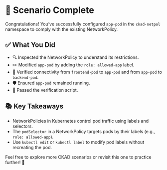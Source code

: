 # 🎉 Scenario Complete

Congratulations! You’ve successfully configured `app-pod` in the `ckad-netpol` namespace to comply with the existing NetworkPolicy.

## ✅ What You Did
- 🔍 Inspected the NetworkPolicy to understand its restrictions.
- ✏️ Modified `app-pod` by adding the `role: allowed-app` label.
- 🔌 Verified connectivity from `frontend-pod` to `app-pod` and from `app-pod` to `backend-pod`.
- 🛡️ Ensured `app-pod` remained running.
- 🧪 Passed the verification script.

## 📚 Key Takeaways
- NetworkPolicies in Kubernetes control pod traffic using labels and selectors.
- The `podSelector` in a NetworkPolicy targets pods by their labels (e.g., `role: allowed-app`).
- Use `kubectl edit` or `kubectl label` to modify pod labels without recreating the pod.

Feel free to explore more CKAD scenarios or revisit this one to practice further! 🚀

